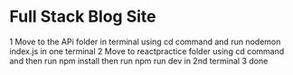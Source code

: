 # Full Stack Blog Site
1 Move to the APi folder in terminal using cd command and run nodemon index.js in one terminal
2 Move to reactpractice folder using cd command and then run npm install then run npm run dev in 2nd terminal
3 done
